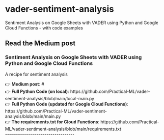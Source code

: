 # vader-sentiment-analysis
Sentiment Analysis on Google Sheets with VADER using Python and Google Cloud Functions - with code examples

<h2>Read the Medium post</h2>

<h3>Sentiment Analysis on Google Sheets with VADER using Python and Google Cloud Functions</h3>
<p>A recipe for sentiment analysis</p>
👉 <strong>Medium post</strong>: #
<br>
👉 <strong>Full Python Code (on local)</strong>: https://github.com/Practical-ML/vader-sentiment-analysis/blob/main/local-main.py
<br>
👉 <strong>Full Python Code (updated for Google Cloud Functions)</strong>: https://github.com/Practical-ML/vader-sentiment-analysis/blob/main/main.py
<br>
👉 <strong>The requirements.txt for Cloud Functions</strong>: https://github.com/Practical-ML/vader-sentiment-analysis/blob/main/requirements.txt
<br>-----------------------------------
